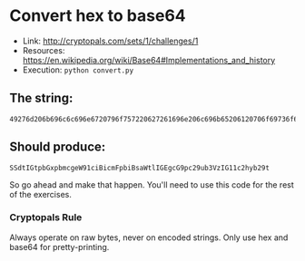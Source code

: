 # Convert hex to base64

- Link: http://cryptopals.com/sets/1/challenges/1
- Resources: https://en.wikipedia.org/wiki/Base64#Implementations_and_history
- Execution: `python convert.py`

## The string:

```
49276d206b696c6c696e6720796f757220627261696e206c696b65206120706f69736f6e6f7573206d757368726f6f6d
```

## Should produce:

```
SSdtIGtpbGxpbmcgeW91ciBicmFpbiBsaWtlIGEgcG9pc29ub3VzIG11c2hyb29t
```

So go ahead and make that happen. You'll need to use this code for the rest of the exercises.

### Cryptopals Rule

Always operate on raw bytes, never on encoded strings. Only use hex and base64 for pretty-printing.
